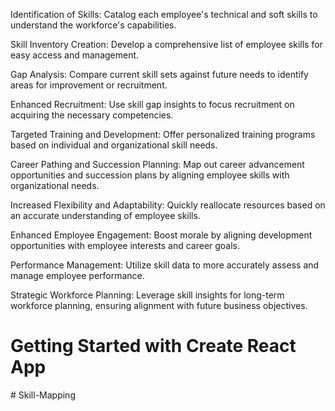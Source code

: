 Identification of Skills: Catalog each employee's technical and soft skills to understand the workforce's capabilities.

Skill Inventory Creation: Develop a comprehensive list of employee skills for easy access and management.

Gap Analysis: Compare current skill sets against future needs to identify areas for improvement or recruitment.

Enhanced Recruitment: Use skill gap insights to focus recruitment on acquiring the necessary competencies.

Targeted Training and Development: Offer personalized training programs based on individual and organizational skill needs.

Career Pathing and Succession Planning: Map out career advancement opportunities and succession plans by aligning employee skills with organizational needs.

Increased Flexibility and Adaptability: Quickly reallocate resources based on an accurate understanding of employee skills.

Enhanced Employee Engagement: Boost morale by aligning development opportunities with employee interests and career goals.

Performance Management: Utilize skill data to more accurately assess and manage employee performance.

Strategic Workforce Planning: Leverage skill insights for long-term workforce planning, ensuring alignment with future business objectives.

# Getting Started with Create React App

<!-- Install Node.js and npm: Essential for running JavaScript code outside the browser and managing packages.

Create a React App: Use npx create-react-app my-app to set up a new project with necessary configurations.

Navigate to Your App Directory: Enter cd my-app to switch to your project's directory.

Install Dependencies: Add libraries with npm, e.g., npm install react-router-dom for routing.

Start the Development Server: Run npm start to launch your app in the browser with hot reloading.

Build for Production: Execute npm run build to optimize and bundle the app for deployment. -->#   S k i l l - M a p p i n g  
 